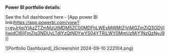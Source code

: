 **Power BI portfolio details:**

See the full dashboard here - 
[App power BI link(https://app.powerbi.com/view?r=eyJrIjoiYjAzZTZmMzUtMDM5ZC00MDFhLWExMWMtZjViMGZmZjQ3ODVlIiwidCI6IjFmZjg3NDUyLTdlYzQtNDYwYS04YTRiLWY0MmUzMjY1NzQzNyJ9)]

![Portfolio Dashboard]_(Screenshot 2024-09-10 222104.png)
